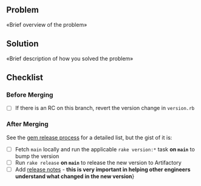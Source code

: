 ## Problem

«Brief overview of the problem»

## Solution

«Brief description of how you solved the problem»

## Checklist

### Before Merging

- [ ] If there is an RC on this branch, revert the version change in `version.rb`

### After Merging

See the [gem release process](https://github.com/stitchfix/eng-wiki/blob/main/technical-topics/updating-gem-versions.md) for a detailed list, but the gist of it is:

- [ ] Fetch `main` locally and run the applicable `rake version:*` task **on `main`** to bump the version
- [ ] Run `rake release` **on `main`** to release the new version to Artifactory
- [ ] Add [release notes](https://github.com/stitchfix/y-test/releases) - **this is very important in helping other engineers understand what changed in the new version**}
